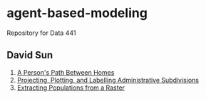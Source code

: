 # agent-based-modeling
Repository for Data 441

## David Sun

1. [A Person's Path Between Homes](PathBetweenHomes.md)
2. [Projecting, Plotting, and Labelling Administrative Subdivisions](Administrative_Subdivisions.md)
3. [Extracting Populations from a Raster](Populations_From_Raster.md)

